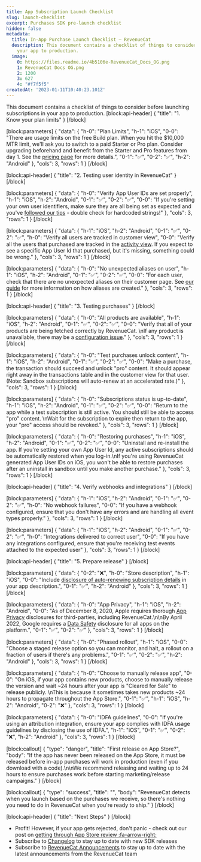 ```yaml
---
title: App Subscription Launch Checklist
slug: launch-checklist
excerpt: Purchases SDK pre-launch checklist
hidden: false
metadata:
  title: In-App Purchase Launch Checklist – RevenueCat
  description: This document contains a checklist of things to consider before launching
    your app to production.
  image:
    0: https://files.readme.io/4b5106e-RevenueCat_Docs_OG.png
    1: RevenueCat Docs OG.png
    2: 1200
    3: 627
    4: "#f7f5f5"
createdAt: '2023-01-11T10:40:23.101Z'
---
```

This document contains a checklist of things to consider before launching subscriptions in your app to production.
[block:api-header]
{
  "title": "1. Know your plan limits"
}
[/block]

[block:parameters]
{
  "data": {
    "h-0": "Plan Limits",
    "h-1": "iOS",
    "0-0": "There are usage limits on the free Build plan. When you hit the $10,000 MTR limit, we'll ask you to switch to a paid Starter or Pro plan. Consider upgrading beforehand and benefit from the Starter and Pro features from day 1. See the [pricing page](https://www.revenuecat.com/pricing) for more details.",
    "0-1": "✅",
    "0-2": "✅",
    "h-2": "Android"
  },
  "cols": 3,
  "rows": 1
}
[/block]

[block:api-header]
{
  "title": "2. Testing user identity in RevenueCat"
}
[/block]

[block:parameters]
{
  "data": {
    "h-0": "Verify App User IDs are set properly",
    "h-1": "iOS",
    "h-2": "Android",
    "0-1": "✅",
    "0-2": "✅",
    "0-0": "If you're setting your own user identifiers, make sure they are all being set as expected and you've [followed our tips](doc:user-ids#tips-for-setting-app-user-ids) - double check for hardcoded strings!"
  },
  "cols": 3,
  "rows": 1
}
[/block]

[block:parameters]
{
  "data": {
    "h-1": "iOS",
    "h-2": "Android",
    "0-1": "✅",
    "0-2": "✅",
    "h-0": "Verify all users are tracked in customer view",
    "0-0": "Verify all the users that purchased are tracked in the [activity view](https://app.revenuecat.com/activity). If you expect to see a specific App User Id that purchased, but it's missing, something could be wrong."
  },
  "cols": 3,
  "rows": 1
}
[/block]

[block:parameters]
{
  "data": {
    "h-0": "No unexpected aliases on user",
    "h-1": "iOS",
    "h-2": "Android",
    "0-1": "✅",
    "0-2": "✅",
    "0-0": "For each user, check that there are no unexpected aliases on their customer page. See [our guide](doc:user-ids) for more information on how aliases are created."
  },
  "cols": 3,
  "rows": 1
}
[/block]

[block:api-header]
{
  "title": "3. Testing purchases"
}
[/block]

[block:parameters]
{
  "data": {
    "h-0": "All products are available",
    "h-1": "iOS",
    "h-2": "Android",
    "0-1": "✅",
    "0-2": "✅",
    "0-0": "Verify that all of your products are being fetched correctly by RevenueCat. \nIf any product is unavailable, there may be a [configuration issue](https://www.revenuecat.com/2018/10/11/configuring-in-app-products-is-hard)."
  },
  "cols": 3,
  "rows": 1
}
[/block]

[block:parameters]
{
  "data": {
    "h-0": "Test purchases unlock content",
    "h-1": "iOS",
    "h-2": "Android",
    "0-1": "✅",
    "0-2": "✅",
    "0-0": "Make a purchase, the transaction should succeed and unlock \"pro\" content. It should appear right away in the transactions table and in the customer view for that user. (Note: Sandbox subscriptions will auto-renew at an accelerated rate.)"
  },
  "cols": 3,
  "rows": 1
}
[/block]

[block:parameters]
{
  "data": {
    "h-0": "Subscriptions status is up-to-date",
    "h-1": "iOS",
    "h-2": "Android",
    "0-1": "✅",
    "0-2": "✅",
    "0-0": "Return to the app while a test subscription is still active. You should still be able to access \"pro\" content. \nWait for the subscription to expire then return to the app, your \"pro\" access should be revoked."
  },
  "cols": 3,
  "rows": 1
}
[/block]

[block:parameters]
{
  "data": {
    "h-0": "Restoring purchases",
    "h-1": "iOS",
    "h-2": "Android",
    "0-1": "✅",
    "0-2": "✅",
    "0-0": "Uninstall and re-install the app. If you're setting your own App User Id, any active subscriptions should be automatically restored when you log-in.\nIf you're using RevenueCat generated App User IDs on iOS, you won't be able to restore purchases after an uninstall in sandbox until you make another purchase."
  },
  "cols": 3,
  "rows": 1
}
[/block]

[block:api-header]
{
  "title": "4. Verify webhooks and integrations"
}
[/block]

[block:parameters]
{
  "data": {
    "h-1": "iOS",
    "h-2": "Android",
    "0-1": "✅",
    "0-2": "✅",
    "h-0": "No webhook failures",
    "0-0": "If you have a webhook configured, ensure that you don't have any errors and are handling all event types properly."
  },
  "cols": 3,
  "rows": 1
}
[/block]

[block:parameters]
{
  "data": {
    "h-1": "iOS",
    "h-2": "Android",
    "0-1": "✅",
    "0-2": "✅",
    "h-0": "Integrations delivered to correct user",
    "0-0": "If you have any integrations configured, ensure that you're receiving test events attached to the expected user"
  },
  "cols": 3,
  "rows": 1
}
[/block]

[block:api-header]
{
  "title": "5. Prepare release"
}
[/block]

[block:parameters]
{
  "data": {
    "0-2": "❌",
    "h-0": "Store description",
    "h-1": "iOS",
    "0-0": "Include [disclosure of auto-renewing subscription details](https://www.revenuecat.com/blog/schedule-2-section-3-8-b/) in your app description.",
    "0-1": "✅",
    "h-2": "Android"
  },
  "cols": 3,
  "rows": 1
}
[/block]

[block:parameters]
{
  "data": {
    "h-0": "App Privacy",
    "h-1": "iOS",
    "h-2": "Android",
    "0-0": "As of December 8, 2020, Apple requires thorough [App Privacy](https://docs.revenuecat.com/docs/apple-app-privacy) disclosures for third-parties, including RevenueCat.\n\nBy April 2022, Google requires a [Data Safety](doc:google-plays-data-safety) disclosure for all apps on the platform.",
    "0-1": "✅",
    "0-2": "✅"
  },
  "cols": 3,
  "rows": 1
}
[/block]

[block:parameters]
{
  "data": {
    "h-0": "Phased rollout",
    "h-1": "iOS",
    "0-0": "Choose a staged release option so you can monitor, and halt, a rollout on a fraction of users if there's any problems.",
    "0-1": "✅",
    "0-2": "✅",
    "h-2": "Android"
  },
  "cols": 3,
  "rows": 1
}
[/block]

[block:parameters]
{
  "data": {
    "h-0": "Choose to manually release app",
    "0-0": "On iOS, if your app contains new products, choose to manually release the version and wait ~24 hours after your app is \"Cleared for Sale\" to release publicly. \nThis is because it sometimes takes new products ~24 hours to propagate throughout the App Store.",
    "0-1": "✅",
    "h-1": "iOS",
    "h-2": "Android",
    "0-2": "❌"
  },
  "cols": 3,
  "rows": 1
}
[/block]

[block:parameters]
{
  "data": {
    "h-0": "IDFA guidelines",
    "0-0": "If you're using an attribution integration, ensure your app complies with IDFA usage guidelines by disclosing the use of IDFA.",
    "h-1": "iOS",
    "0-1": "✅",
    "0-2": "❌",
    "h-2": "Android"
  },
  "cols": 3,
  "rows": 1
}
[/block]

[block:callout]
{
  "type": "danger",
  "title": "First release on App Store?",
  "body": "If the app has never been released on the App Store, it must be released before in-app purchases will work in production (even if you download with a code).\n\nWe recommend releasing and waiting up to 24 hours to ensure purchases work before starting marketing/release campaigns."
}
[/block]

[block:callout]
{
  "type": "success",
  "title": "",
  "body": "RevenueCat detects when you launch based on the purchases we receive, so there's nothing you need to do in RevenueCat when you're ready to ship."
}
[/block]

[block:api-header]
{
  "title": "Next Steps"
}
[/block]
* Profit! However, if your app gets rejected, don't panic - check out our post on [getting through App Store review :fa-arrow-right:](https://medium.com/revenuecat-blog/getting-through-app-review-39ac50438c62)
* Subscribe to [Changelog](https://community.revenuecat.com/product-updates) to stay up to date with new SDK releases
* Subscribe to [RevenueCat Announcements](https://community.revenuecat.com/revenuecat-announcements-2) to stay up to date with the latest announcements from the RevenueCat team